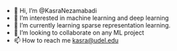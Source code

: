 - 👋 Hi, I’m @KasraNezamabadi
- 👀 I’m interested in machine learning and deep learning
- 🌱 I’m currently learning sparse representation learning.
- 💞️ I’m looking to collaborate on any ML project
- 📫 How to reach me kasra@udel.edu

<!---
KasraNezamabadi/KasraNezamabadi is a ✨ special ✨ repository because its `README.md` (this file) appears on your GitHub profile.
You can click the Preview link to take a look at your changes.
--->

